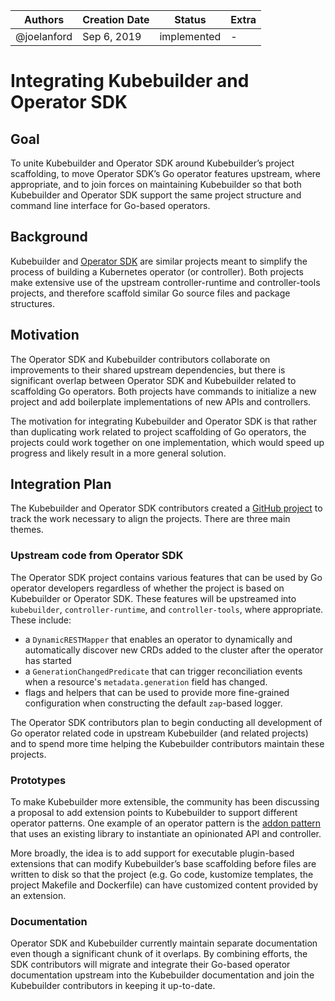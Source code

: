 | Authors       | Creation Date | Status      | Extra |
|---------------|---------------|-------------|-------|
| @joelanford |  Sep 6, 2019  | implemented | -     |

Integrating Kubebuilder and Operator SDK
========================================

## Goal

To unite Kubebuilder and Operator SDK around Kubebuilder’s project scaffolding, to move Operator SDK’s Go operator features upstream, where appropriate, and to join forces on maintaining Kubebuilder so that both Kubebuilder and Operator SDK support the same project structure and command line interface for Go-based operators.

## Background

Kubebuilder and [Operator SDK][operator-sdk] are similar projects meant to simplify the process of building a Kubernetes operator (or controller). Both projects make extensive use of the upstream controller-runtime and controller-tools projects, and therefore scaffold similar Go source files and package structures.

## Motivation

The Operator SDK and Kubebuilder contributors collaborate on improvements to their shared upstream dependencies, but there is significant overlap between Operator SDK and Kubebuilder related to scaffolding Go operators. Both projects have commands to initialize a new project and add boilerplate implementations of new APIs and controllers.

The motivation for integrating Kubebuilder and Operator SDK is that rather than duplicating work related to project scaffolding of Go operators, the projects could work together on one implementation, which would speed up progress and likely result in a more general solution.

## Integration Plan

The Kubebuilder and Operator SDK contributors created a [GitHub project][kb-osdk-github-project] to track the work necessary to align the projects. There are three main themes.

### Upstream code from Operator SDK

The Operator SDK project contains various features that can be used by Go operator developers regardless of whether the project is based on Kubebuilder or Operator SDK. These features will be upstreamed into `kubebuilder`, `controller-runtime`, and `controller-tools`, where appropriate. These include:
* a `DynamicRESTMapper` that enables an operator to dynamically and automatically discover new CRDs added to the cluster after the operator has started
* a `GenerationChangedPredicate` that can trigger reconciliation events when a resource's `metadata.generation` field has changed.
* flags and helpers that can be used to provide more fine-grained configuration when constructing the default `zap`-based logger.

The Operator SDK contributors plan to begin conducting all development of Go operator related code in upstream Kubebuilder (and related projects) and to spend more time helping the Kubebuilder contributors maintain these projects.

### Prototypes

To make Kubebuilder more extensible, the community has been discussing a proposal to add extension points to Kubebuilder to support different operator patterns. One example of an operator pattern is the [addon pattern][addon-pattern-pr] that uses an existing library to instantiate an opinionated API and controller.

More broadly, the idea is to add support for executable plugin-based extensions that can modify Kubebuilder’s base scaffolding before files are written to disk so that the project (e.g. Go code, kustomize templates, the project Makefile and Dockerfile) can have customized content provided by an extension.

### Documentation

Operator SDK and Kubebuilder currently maintain separate documentation even though a significant chunk of it overlaps. By combining efforts, the SDK contributors will migrate and integrate their Go-based operator documentation upstream into the Kubebuilder documentation and join the Kubebuilder contributors in keeping it up-to-date.

[operator-sdk]: https://github.com/operator-framework/operator-sdk
[kb-osdk-github-project]: https://github.com/kubernetes-sigs/kubebuilder/projects/7
[addon-pattern-pr]: https://github.com/kubernetes-sigs/kubebuilder/pull/943
